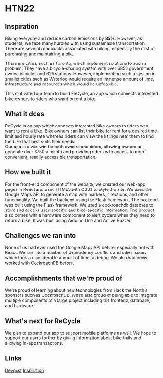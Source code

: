# HTN22
## Inspiration
Biking everyday and reduce carbon emissions by **85%**. However, as students, we face many hurdles with using sustainable transportation. There are several roadblocks associated with biking, especially the cost of purchasing and maintaining a bike.  

There are cities, such as Toronto, which implement solutions to such a problem. They have a bicycle-sharing system with over 6850 government owned bicycles and 625 stations. However, implementing such a system in smaller cities such as Waterloo would require an immense amount of time, infrastructure and resources which would be unfeasible. 

This motivated our team to build ReCycle, an app which connects interested bike owners to riders who want to rent a bike.  
## What it does
ReCycle is an app which connects interested bike owners to riders who want to rent a bike. Bike owners can list their bike for rent for a desired time limit and hourly rate whereas riders can view the listings near them to find the bike that best suits their needs.   
Our app is a win-win for both owners and riders, allowing owners to generate over $750 a month and providing riders with access to more convenient, readily accessible transportation.  


## How we built it
For the front-end component of the website, we created our web-app pages in React and used HTML5 with CSS3 to style the site. We used the Google Maps API to generate a map with markers, directions, and other functionality. 
We built the backend using the Flask framework. 
The backend was built using the Flask framework. We used a cockroachdb database to store and access user-specific and bike-specific information. 
The product also comes with a hardware component to alert cyclers when they need to return a bike. It was built using Arduino Uno and Active Buzzer.

## Challenges we ran into
None of us had ever used the Google Maps API before, especially not with React. We ran into a number of dependency conflicts and other issues which took a considerable amount of time to debug. We also had never worked with CockroachDB before.

## Accomplishments that we're proud of
We're proud of learning about new technologies from Hack the North's sponsors such as CockroachDB. We’re also proud of being able to integrate multiple components of a large project including the frontend, database, and hardware.

## What's next for ReCycle
We plan to expand our app to support mobile platforms as well. We hope to support our users further by giving information about bike trails and allowing in-app transactions.

## Links
[Devpost](https://devpost.com/software/recycle-9eu6j0)
[Inspiration](https://www.independent.co.uk/climate-change/news/carbon-emissions-dutch-cycling-b2147770.html)
